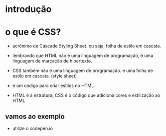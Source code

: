 
# introdução

# o que é CSS?

- acrônimo de Cascade Styling Sheet. ou seja, folha de estilo em cascata.

- lembrando que HTML não é uma linguagem de programação, é uma linguagem de marcação de hipertexto.

- CSS também não é uma linguagem de programação. é uma folha de estilo em cascata. (style sheet)

- é um código para criar estilos no HTML

- HTML é a estrutura, CSS é o código que adiciona cores e estilização ao HTML

## vamos ao exemplo

- utilize o codepen.io

<!-- 

código adicionado no codepen.io

- parte HTML:

<h1>Título da página</h1>


- parte CSS:

h1 { color: blue; }

-->





